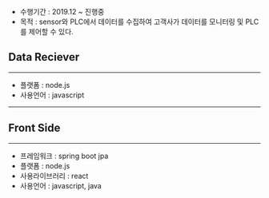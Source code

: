 * 수행기간 : 2019.12 ~ 진행중
* 목적 : sensor와 PLC에서 데이터를 수집하여 고객사가 데이터를 모니터링 및 PLC를 제어할 수 있다.

## Data Reciever
----------------
* 플랫폼 : node.js
* 사용언어 : javascript
-------------------------------------------------------------------------------------------
## Front Side
--------------------
* 프레임워크 : spring boot jpa
* 플랫폼 : node.js
* 사용라이브러리 : react
* 사용언어 : javascript, java

